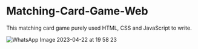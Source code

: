 # Matching-Card-Game-Web

This matching card game purely used HTML, CSS and JavaScript to write.

![WhatsApp Image 2023-04-22 at 19 58 23](https://user-images.githubusercontent.com/111900986/233783392-e363af9c-703e-4ff6-9c96-ac44dbb58d32.jpeg)

